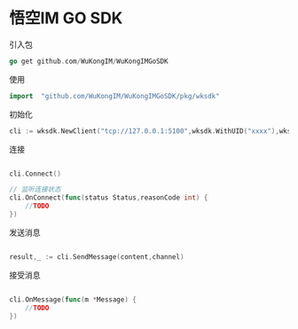 # 悟空IM GO SDK

引入包

```go
go get github.com/WuKongIM/WuKongIMGoSDK
```

使用
```go
import  "github.com/WuKongIM/WuKongIMGoSDK/pkg/wksdk"
```

初始化

```go
cli := wksdk.NewClient("tcp://127.0.0.1:5100",wksdk.WithUID("xxxx"),wksdk.WithToken("xxxxx"),wksdk.WithReconnect(true))
```

连接

```go

cli.Connect()

// 监听连接状态
cli.OnConnect(func(status Status,reasonCode int) {
    //TODO
})

```

发送消息

```go

result,_ := cli.SendMessage(content,channel)

```

接受消息

```go

cli.OnMessage(func(m *Message) {
    //TODO
})


```